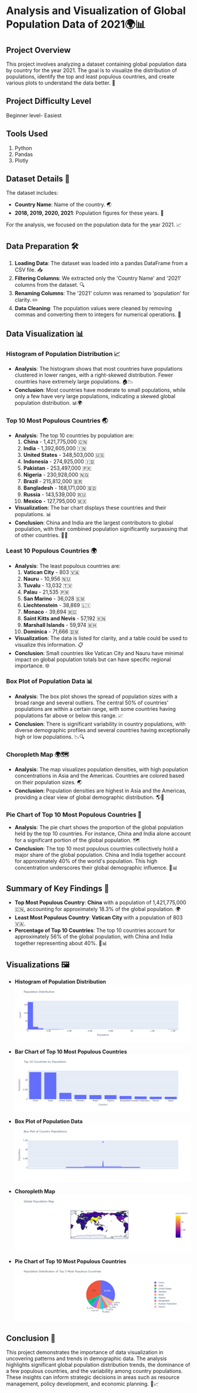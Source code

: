 # Analysis and Visualization of Global Population Data of 2021🌍📊

## Project Overview
This project involves analyzing a dataset containing global population data by country for the year 2021. The goal is to visualize the distribution of populations, identify the top and least populous countries, and create various plots to understand the data better. 🎯

## Project Difficulty Level
Beginner level- Easiest

## Tools Used
1. Python
2. Pandas 
3. Plotly

## Dataset Details 📁
The dataset includes:
- **Country Name**: Name of the country. 🌏
- **2018, 2019, 2020, 2021**: Population figures for these years. 📅

For the analysis, we focused on the population data for the year 2021. 📈

## Data Preparation 🛠️
1. **Loading Data**: The dataset was loaded into a pandas DataFrame from a CSV file. 📥
2. **Filtering Columns**: We extracted only the 'Country Name' and '2021' columns from the dataset. 🔍
3. **Renaming Columns**: The '2021' column was renamed to 'population' for clarity. ✏️
4. **Data Cleaning**: The population values were cleaned by removing commas and converting them to integers for numerical operations. 🧹

## Data Visualization 📊

### Histogram of Population Distribution 📈
- **Analysis**: The histogram shows that most countries have populations clustered in lower ranges, with a right-skewed distribution. Fewer countries have extremely large populations. 🏠📉
- **Conclusion**: Most countries have moderate to small populations, while only a few have very large populations, indicating a skewed global population distribution. 📊🌍

### Top 10 Most Populous Countries 🌏
- **Analysis**: The top 10 countries by population are:
  1. **China** - 1,421,775,000 🇨🇳
  2. **India** - 1,392,605,000 🇮🇳
  3. **United States** - 348,503,000 🇺🇸
  4. **Indonesia** - 274,925,000 🇮🇩
  5. **Pakistan** - 253,497,000 🇵🇰
  6. **Nigeria** - 230,928,000 🇳🇬
  7. **Brazil** - 215,812,000 🇧🇷
  8. **Bangladesh** - 168,171,000 🇧🇩
  9. **Russia** - 143,539,000 🇷🇺
  10. **Mexico** - 127,795,000 🇲🇽
- **Visualization**: The bar chart displays these countries and their populations. 📊
- **Conclusion**: China and India are the largest contributors to global population, with their combined population significantly surpassing that of other countries. 🌟🔝

### Least 10 Populous Countries 🌍
- **Analysis**: The least populous countries are:
  1. **Vatican City** - 803 🇻🇦
  2. **Nauru** - 10,956 🇳🇺
  3. **Tuvalu** - 13,032 🇹🇻
  4. **Palau** - 21,535 🇵🇼
  5. **San Marino** - 36,028 🇸🇲
  6. **Liechtenstein** - 38,869 🇱🇮
  7. **Monaco** - 39,694 🇲🇨
  8. **Saint Kitts and Nevis** - 57,192 🇰🇳
  9. **Marshall Islands** - 59,974 🇲🇭
  10. **Dominica** - 71,666 🇩🇲
- **Visualization**: The data is listed for clarity, and a table could be used to visualize this information. 📋
- **Conclusion**: Small countries like Vatican City and Nauru have minimal impact on global population totals but can have specific regional importance. 🌐

### Box Plot of Population Data 📊
- **Analysis**: The box plot shows the spread of population sizes with a broad range and several outliers. The central 50% of countries' populations are within a certain range, with some countries having populations far above or below this range. 📈
- **Conclusion**: There is significant variability in country populations, with diverse demographic profiles and several countries having exceptionally high or low populations. 📉🔍

### Choropleth Map 🌍🗺️
- **Analysis**: The map visualizes population densities, with high population concentrations in Asia and the Americas. Countries are colored based on their population sizes. 🌏
- **Conclusion**: Population densities are highest in Asia and the Americas, providing a clear view of global demographic distribution. 🌎📍

### Pie Chart of Top 10 Most Populous Countries 🥧
- **Analysis**: The pie chart shows the proportion of the global population held by the top 10 countries. For instance, China and India alone account for a significant portion of the global population. 🗺️
- **Conclusion**: The top 10 most populous countries collectively hold a major share of the global population. China and India together account for approximately 40% of the world's population. This high concentration underscores their global demographic influence. 🌟📊

## Summary of Key Findings 📌
- **Top Most Populous Country**: **China** with a population of 1,421,775,000 🇨🇳, accounting for approximately 18.3% of the global population. 🌍
- **Least Most Populous Country**: **Vatican City** with a population of 803 🇻🇦.
- **Percentage of Top 10 Countries**: The top 10 countries account for approximately 56% of the global population, with China and India together representing about 40%. 🌟📊

## Visualizations 🖼️
- **Histogram of Population Distribution**
  ![Population Distribution](https://raw.githubusercontent.com/Deepak8260/Kumar-Projects/master/KP1-Analysis%20and%20Visualization%20of%20Global%20Population%20Data%20in%202021/Histogram%20of%20total%20distribution.png)

- **Bar Chart of Top 10 Most Populous Countries**
  ![Top 10 Countries](https://raw.githubusercontent.com/Deepak8260/Kumar-Projects/master/KP1-Analysis%20and%20Visualization%20of%20Global%20Population%20Data%20in%202021/bargraph%20of%20top%2010%20countries.png)

- **Box Plot of Population Data**
  ![Box Plot](https://raw.githubusercontent.com/Deepak8260/Kumar-Projects/master/KP1-Analysis%20and%20Visualization%20of%20Global%20Population%20Data%20in%202021/Boxplot.png)

- **Choropleth Map**
  ![Global Population Map](https://raw.githubusercontent.com/Deepak8260/Kumar-Projects/master/KP1-Analysis%20and%20Visualization%20of%20Global%20Population%20Data%20in%202021/Global%20Map%20Choropleth.png)

- **Pie Chart of Top 10 Most Populous Countries**
  ![Population Distribution](https://raw.githubusercontent.com/Deepak8260/Kumar-Projects/master/KP1-Analysis%20and%20Visualization%20of%20Global%20Population%20Data%20in%202021/pie%20chart.png)

## Conclusion 🎯
This project demonstrates the importance of data visualization in uncovering patterns and trends in demographic data. The analysis highlights significant global population distribution trends, the dominance of a few populous countries, and the variability among country populations. These insights can inform strategic decisions in areas such as resource management, policy development, and economic planning. 🌟📈
